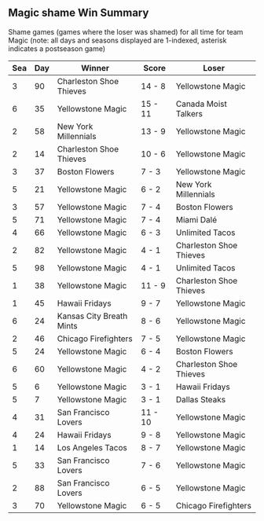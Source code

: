 ## Magic shame Win Summary



Shame games (games where the loser was shamed) for all time for team Magic (note: all days and seasons displayed are 1-indexed, asterisk indicates a postseason game)


| Sea | Day | Winner | Score | Loser | 
| ------ |------ |------ |------ |------ |
| 3 | 90 | Charleston Shoe Thieves | 14 - 8 | Yellowstone Magic | 
| 6 | 35 | Yellowstone Magic | 15 - 11 | Canada Moist Talkers | 
| 2 | 58 | New York Millennials | 13 - 9 | Yellowstone Magic | 
| 2 | 14 | Charleston Shoe Thieves | 10 - 6 | Yellowstone Magic | 
| 3 | 37 | Boston Flowers | 7 - 3 | Yellowstone Magic | 
| 5 | 21 | Yellowstone Magic | 6 - 2 | New York Millennials | 
| 3 | 57 | Yellowstone Magic | 7 - 4 | Boston Flowers | 
| 5 | 71 | Yellowstone Magic | 7 - 4 | Miami Dalé | 
| 4 | 66 | Yellowstone Magic | 6 - 3 | Unlimited Tacos | 
| 2 | 82 | Yellowstone Magic | 4 - 1 | Charleston Shoe Thieves | 
| 5 | 98 | Yellowstone Magic | 4 - 1 | Unlimited Tacos | 
| 1 | 38 | Yellowstone Magic | 11 - 9 | Charleston Shoe Thieves | 
| 1 | 45 | Hawaii Fridays | 9 - 7 | Yellowstone Magic | 
| 6 | 24 | Kansas City Breath Mints | 8 - 6 | Yellowstone Magic | 
| 2 | 46 | Chicago Firefighters | 7 - 5 | Yellowstone Magic | 
| 5 | 24 | Yellowstone Magic | 6 - 4 | Boston Flowers | 
| 6 | 60 | Yellowstone Magic | 4 - 2 | Charleston Shoe Thieves | 
| 5 | 6 | Yellowstone Magic | 3 - 1 | Hawaii Fridays | 
| 5 | 7 | Yellowstone Magic | 3 - 1 | Dallas Steaks | 
| 4 | 31 | San Francisco Lovers | 11 - 10 | Yellowstone Magic | 
| 4 | 24 | Hawaii Fridays | 9 - 8 | Yellowstone Magic | 
| 1 | 14 | Los Angeles Tacos | 8 - 7 | Yellowstone Magic | 
| 5 | 33 | San Francisco Lovers | 7 - 6 | Yellowstone Magic | 
| 2 | 88 | San Francisco Lovers | 6 - 5 | Yellowstone Magic | 
| 3 | 70 | Yellowstone Magic | 6 - 5 | Chicago Firefighters | 


